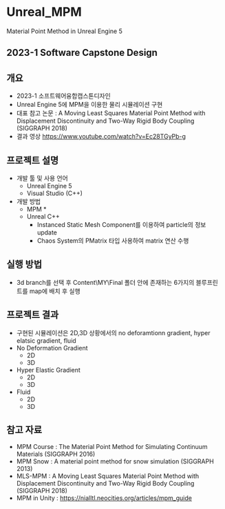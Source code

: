 # Unreal_MPM
Material Point Method in Unreal Engine 5
## 2023-1  Software Capstone Design
## 개요
* 2023-1 소프트웨어융합캡스톤디자인
* Unreal Engine 5에 MPM을 이용한 물리 시뮬레이션 구현
* 대표 참고 논문 : A Moving Least Squares Material Point Method with Displacement Discontinuity and Two-Way Rigid Body Coupling (SIGGRAPH 2018)
* 결과 영상
https://www.youtube.com/watch?v=Ec28TGyPb-g
## 프로젝트 설명
* 개발 툴 및 사용 언어
    * Unreal Engine 5
    * Visual Studio (C++)
* 개발 방법
    * MPM
        * 
    * Unreal C++
        * Instanced Static Mesh Component를 이용하여 particle의 정보 update
        * Chaos System의 PMatrix 타입 사용하여 matrix 연산 수행
## 실행 방법
* 3d branch를 선택 후 Content\MY\Final 폴더 안에 존재하는 6가지의 블루프린트를 map에 배치 후 실행
## 프로젝트 결과
* 구현된 시뮬레이션은 2D,3D 상황에서의 no deforamtionn gradient, hyper elatsic gradient, fluid
* No Deformation Gradient
    * 2D
    * 3D
* Hyper Elastic Gradient
    * 2D
    * 3D
* Fluid
    * 2D
    * 3D
## 참고 자료
* MPM Course : The Material Point Method for Simulating Continuum Materials (SIGGRAPH 2016)
* MPM Snow : A material point method for snow simulation (SIGGRAPH 2013)
* MLS-MPM : A Moving Least Squares Material Point Method with Displacement Discontinuity and Two-Way Rigid Body Coupling (SIGGRAPH 2018)
* MPM in Unity : https://nialltl.neocities.org/articles/mpm_guide

